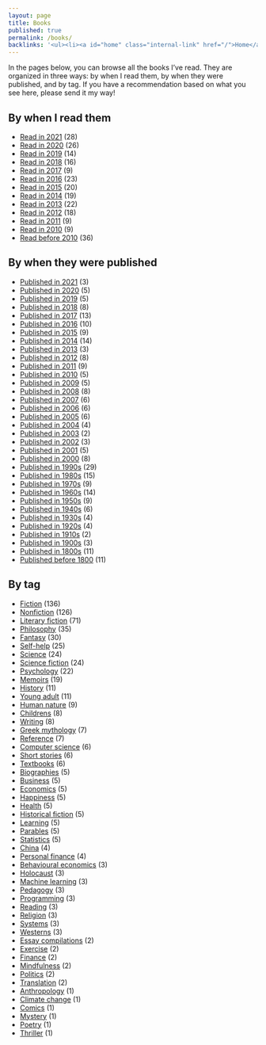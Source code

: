 ```yaml
---
layout: page
title: Books
published: true
permalink: /books/
backlinks: '<ul><li><a id="home" class="internal-link" href="/">Home</a></li><li><a id="my-recurring-tasks" class="internal-link" href="/my-recurring-tasks/">My recurring tasks</a></li></ul>'
---
```


In the pages below, you can browse all the books I’ve read. They are organized in three ways: by when I read them, by when they were published, and by tag. If you have a recommendation based on what you see here, please send it my way!

## By when I read them

* <a id="books-read-in-2021" class="internal-link" href="/books-read-in-2021/">Read in 2021</a> (28)
* <a id="books-read-in-2020" class="internal-link" href="/books-read-in-2020/">Read in 2020</a> (26)
* <a id="books-read-in-2019" class="internal-link" href="/books-read-in-2019/">Read in 2019</a> (14)
* <a id="books-read-in-2018" class="internal-link" href="/books-read-in-2018/">Read in 2018</a> (16)
* <a id="books-read-in-2017" class="internal-link" href="/books-read-in-2017/">Read in 2017</a> (9)
* <a id="books-read-in-2016" class="internal-link" href="/books-read-in-2016/">Read in 2016</a> (23)
* <a id="books-read-in-2015" class="internal-link" href="/books-read-in-2015/">Read in 2015</a> (20)
* <a id="books-read-in-2014" class="internal-link" href="/books-read-in-2014/">Read in 2014</a> (19)
* <a id="books-read-in-2013" class="internal-link" href="/books-read-in-2013/">Read in 2013</a> (22)
* <a id="books-read-in-2012" class="internal-link" href="/books-read-in-2012/">Read in 2012</a> (18)
* <a id="books-read-in-2011" class="internal-link" href="/books-read-in-2011/">Read in 2011</a> (9)
* <a id="books-read-in-2010" class="internal-link" href="/books-read-in-2010/">Read in 2010</a> (9)
* <a id="books-read-before-2010" class="internal-link" href="/books-read-before-2010/">Read before 2010</a> (36)


## By when they were published

* <a id="books-published-in-2021" class="internal-link" href="/books-published-in-2021/">Published in 2021</a> (3)
* <a id="books-published-in-2020" class="internal-link" href="/books-published-in-2020/">Published in 2020</a> (5)
* <a id="books-published-in-2019" class="internal-link" href="/books-published-in-2019/">Published in 2019</a> (5)
* <a id="books-published-in-2018" class="internal-link" href="/books-published-in-2018/">Published in 2018</a> (8)
* <a id="books-published-in-2017" class="internal-link" href="/books-published-in-2017/">Published in 2017</a> (13)
* <a id="books-published-in-2016" class="internal-link" href="/books-published-in-2016/">Published in 2016</a> (10)
* <a id="books-published-in-2015" class="internal-link" href="/books-published-in-2015/">Published in 2015</a> (9)
* <a id="books-published-in-2014" class="internal-link" href="/books-published-in-2014/">Published in 2014</a> (14)
* <a id="books-published-in-2013" class="internal-link" href="/books-published-in-2013/">Published in 2013</a> (3)
* <a id="books-published-in-2012" class="internal-link" href="/books-published-in-2012/">Published in 2012</a> (8)
* <a id="books-published-in-2011" class="internal-link" href="/books-published-in-2011/">Published in 2011</a> (9)
* <a id="books-published-in-2010" class="internal-link" href="/books-published-in-2010/">Published in 2010</a> (5)
* <a id="books-published-in-2009" class="internal-link" href="/books-published-in-2009/">Published in 2009</a> (5)
* <a id="books-published-in-2008" class="internal-link" href="/books-published-in-2008/">Published in 2008</a> (8)
* <a id="books-published-in-2007" class="internal-link" href="/books-published-in-2007/">Published in 2007</a> (6)
* <a id="books-published-in-2006" class="internal-link" href="/books-published-in-2006/">Published in 2006</a> (6)
* <a id="books-published-in-2005" class="internal-link" href="/books-published-in-2005/">Published in 2005</a> (6)
* <a id="books-published-in-2004" class="internal-link" href="/books-published-in-2004/">Published in 2004</a> (4)
* <a id="books-published-in-2003" class="internal-link" href="/books-published-in-2003/">Published in 2003</a> (2)
* <a id="books-published-in-2002" class="internal-link" href="/books-published-in-2002/">Published in 2002</a> (3)
* <a id="books-published-in-2001" class="internal-link" href="/books-published-in-2001/">Published in 2001</a> (5)
* <a id="books-published-in-2000" class="internal-link" href="/books-published-in-2000/">Published in 2000</a> (8)
* <a id="books-published-in-1990s" class="internal-link" href="/books-published-in-1990s/">Published in 1990s</a> (29)
* <a id="books-published-in-1980s" class="internal-link" href="/books-published-in-1980s/">Published in 1980s</a> (15)
* <a id="books-published-in-1970s" class="internal-link" href="/books-published-in-1970s/">Published in 1970s</a> (9)
* <a id="books-published-in-1960s" class="internal-link" href="/books-published-in-1960s/">Published in 1960s</a> (14)
* <a id="books-published-in-1950s" class="internal-link" href="/books-published-in-1950s/">Published in 1950s</a> (9)
* <a id="books-published-in-1940s" class="internal-link" href="/books-published-in-1940s/">Published in 1940s</a> (6)
* <a id="books-published-in-1930s" class="internal-link" href="/books-published-in-1930s/">Published in 1930s</a> (4)
* <a id="books-published-in-1920s" class="internal-link" href="/books-published-in-1920s/">Published in 1920s</a> (4)
* <a id="books-published-in-1910s" class="internal-link" href="/books-published-in-1910s/">Published in 1910s</a> (2)
* <a id="books-published-in-1900s" class="internal-link" href="/books-published-in-1900s/">Published in 1900s</a> (3)
* <a id="books-published-in-1800s" class="internal-link" href="/books-published-in-1800s/">Published in 1800s</a> (11)
* <a id="books-published-before-1800" class="internal-link" href="/books-published-before-1800/">Published before 1800</a> (11)


## By tag

* <a id="books-tag-fiction" class="internal-link" href="/books-tag-fiction/">Fiction</a> (136)
* <a id="books-tag-nonfiction" class="internal-link" href="/books-tag-nonfiction/">Nonfiction</a> (126)
* <a id="books-tag-literary-fiction" class="internal-link" href="/books-tag-literary-fiction/">Literary fiction</a> (71)
* <a id="books-tag-philosophy" class="internal-link" href="/books-tag-philosophy/">Philosophy</a> (35)
* <a id="books-tag-fantasy" class="internal-link" href="/books-tag-fantasy/">Fantasy</a> (30)
* <a id="books-tag-self-help" class="internal-link" href="/books-tag-self-help/">Self-help</a> (25)
* <a id="books-tag-science" class="internal-link" href="/books-tag-science/">Science</a> (24)
* <a id="books-tag-science-fiction" class="internal-link" href="/books-tag-science-fiction/">Science fiction</a> (24)
* <a id="books-tag-psychology" class="internal-link" href="/books-tag-psychology/">Psychology</a> (22)
* <a id="books-tag-memoirs" class="internal-link" href="/books-tag-memoirs/">Memoirs</a> (19)
* <a id="books-tag-history" class="internal-link" href="/books-tag-history/">History</a> (11)
* <a id="books-tag-young-adult" class="internal-link" href="/books-tag-young-adult/">Young adult</a> (11)
* <a id="books-tag-human-nature" class="internal-link" href="/books-tag-human-nature/">Human nature</a> (9)
* <a id="books-tag-childrens" class="internal-link" href="/books-tag-childrens/">Childrens</a> (8)
* <a id="books-tag-writing" class="internal-link" href="/books-tag-writing/">Writing</a> (8)
* <a id="books-tag-greek-mythology" class="internal-link" href="/books-tag-greek-mythology/">Greek mythology</a> (7)
* <a id="books-tag-reference" class="internal-link" href="/books-tag-reference/">Reference</a> (7)
* <a id="books-tag-computer-science" class="internal-link" href="/books-tag-computer-science/">Computer science</a> (6)
* <a id="books-tag-short-stories" class="internal-link" href="/books-tag-short-stories/">Short stories</a> (6)
* <a id="books-tag-textbooks" class="internal-link" href="/books-tag-textbooks/">Textbooks</a> (6)
* <a id="books-tag-biographies" class="internal-link" href="/books-tag-biographies/">Biographies</a> (5)
* <a id="books-tag-business" class="internal-link" href="/books-tag-business/">Business</a> (5)
* <a id="books-tag-economics" class="internal-link" href="/books-tag-economics/">Economics</a> (5)
* <a id="books-tag-happiness" class="internal-link" href="/books-tag-happiness/">Happiness</a> (5)
* <a id="books-tag-health" class="internal-link" href="/books-tag-health/">Health</a> (5)
* <a id="books-tag-historical-fiction" class="internal-link" href="/books-tag-historical-fiction/">Historical fiction</a> (5)
* <a id="books-tag-learning" class="internal-link" href="/books-tag-learning/">Learning</a> (5)
* <a id="books-tag-parables" class="internal-link" href="/books-tag-parables/">Parables</a> (5)
* <a id="books-tag-statistics" class="internal-link" href="/books-tag-statistics/">Statistics</a> (5)
* <a id="books-tag-china" class="internal-link" href="/books-tag-china/">China</a> (4)
* <a id="books-tag-personal-finance" class="internal-link" href="/books-tag-personal-finance/">Personal finance</a> (4)
* <a id="books-tag-behavioural-economics" class="internal-link" href="/books-tag-behavioural-economics/">Behavioural economics</a> (3)
* <a id="books-tag-holocaust" class="internal-link" href="/books-tag-holocaust/">Holocaust</a> (3)
* <a id="books-tag-machine-learning" class="internal-link" href="/books-tag-machine-learning/">Machine learning</a> (3)
* <a id="books-tag-pedagogy" class="internal-link" href="/books-tag-pedagogy/">Pedagogy</a> (3)
* <a id="books-tag-programming" class="internal-link" href="/books-tag-programming/">Programming</a> (3)
* <a id="books-tag-reading" class="internal-link" href="/books-tag-reading/">Reading</a> (3)
* <a id="books-tag-religion" class="internal-link" href="/books-tag-religion/">Religion</a> (3)
* <a id="books-tag-systems" class="internal-link" href="/books-tag-systems/">Systems</a> (3)
* <a id="books-tag-westerns" class="internal-link" href="/books-tag-westerns/">Westerns</a> (3)
* <a id="books-tag-essay-compilations" class="internal-link" href="/books-tag-essay-compilations/">Essay compilations</a> (2)
* <a id="books-tag-exercise" class="internal-link" href="/books-tag-exercise/">Exercise</a> (2)
* <a id="books-tag-finance" class="internal-link" href="/books-tag-finance/">Finance</a> (2)
* <a id="books-tag-mindfulness" class="internal-link" href="/books-tag-mindfulness/">Mindfulness</a> (2)
* <a id="books-tag-politics" class="internal-link" href="/books-tag-politics/">Politics</a> (2)
* <a id="books-tag-translation" class="internal-link" href="/books-tag-translation/">Translation</a> (2)
* <a id="books-tag-anthropology" class="internal-link" href="/books-tag-anthropology/">Anthropology</a> (1)
* <a id="books-tag-climate-change" class="internal-link" href="/books-tag-climate-change/">Climate change</a> (1)
* <a id="books-tag-comics" class="internal-link" href="/books-tag-comics/">Comics</a> (1)
* <a id="books-tag-mystery" class="internal-link" href="/books-tag-mystery/">Mystery</a> (1)
* <a id="books-tag-poetry" class="internal-link" href="/books-tag-poetry/">Poetry</a> (1)
* <a id="books-tag-thriller" class="internal-link" href="/books-tag-thriller/">Thriller</a> (1)


